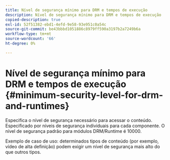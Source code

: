 ```yaml
---
title: Nível de segurança mínimo para DRM e tempos de execução
description: Nível de segurança mínimo para DRM e tempos de execução
copied-description: true
exl-id: 52f51382-ebd1-4efd-9e58-93e951c0a54c
source-git-commit: be43bbbd1051886c8979ff590a3197b2a7249b6a
workflow-type: tm+mt
source-wordcount: '66'
ht-degree: 0%

---
```


# Nível de segurança mínimo para DRM e tempos de execução {#minimum-security-level-for-drm-and-runtimes}

Especifica o nível de segurança necessário para acessar o conteúdo. Especificado por níveis de segurança individuais para cada componente. O nível de segurança padrão para módulos DRM/Runtime é 10000.

Exemplo de caso de uso: determinados tipos de conteúdo (por exemplo, vídeo de alta definição) podem exigir um nível de segurança mais alto do que outros tipos.
